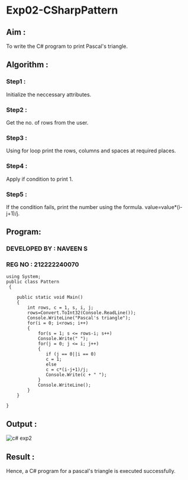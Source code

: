 # Exp02-CSharpPattern

## Aim :

To write the C# program to print Pascal's triangle.

## Algorithm :

### Step1 :

Initialize the neccessary attributes.

### Step2 :

Get the no. of rows from the user.

### Step3 :

Using for loop print the rows, columns and spaces at required places.

### Step4 :

Apply if condition to print 1.

### Step5 :

If the condition fails, print the number using the formula. value=value*(i-j+1)/j.

## Program:

### DEVELOPED BY : NAVEEN S
### REG NO : 212222240070
```
using System;
public class Pattern
 {

    public static void Main() 
    {
        int rows, c = 1, s, i, j; 
        rows=Convert.ToInt32(Console.ReadLine());
        Console.WriteLine("Pascal's triangle");
        for(i = 0; i<rows; i++) 
        {
            for(s = 1; s <= rows-i; s++)
            Console.Write(" ");
            for(j = 0; j <= i; j++)
            {
               if (j == 0||i == 0)
               c = 1;
               else
               c = c*(i-j+1)/j;
               Console.Write(c + " ");
            }
            Console.WriteLine();
        }
    }
   
}
```

## Output :
![c# exp2](https://github.com/Naveensrinivasan07/Exp02-CSharpPattern/assets/119475891/667b9fa4-69df-4362-8b7d-7078148a5891)


## Result :

Hence, a C# program for a pascal's triangle is executed successfully.
